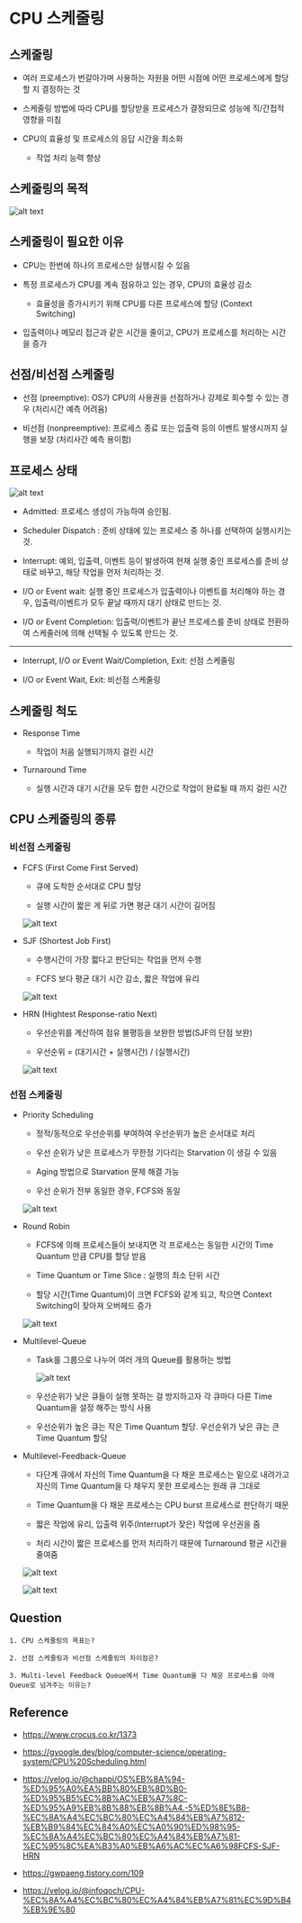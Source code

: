 # CPU 스케줄링

## 스케줄링

 - 여러 프로세스가 번갈아가며 사용하는 자원을 어떤 시점에 어떤 프로세스에게 할당할 지 결정하는 것

 - 스케줄링 방법에 따라 CPU를 할당받을 프로세스가 결정되므로 성능에 직/간접적 영향을 미침

 - CPU의 효율성 및 프로세스의 응답 시간을 최소화
    - 작업 처리 능력 향상


## 스케줄링의 목적
 ![alt text](images/CPU스케줄링/1.png)


## 스케줄링이 필요한 이유
 
 - CPU는 한번에 하나의 프로세스만 실행시킬 수 있음

 - 특정 프로세스가 CPU를 계속 점유하고 있는 경우, CPU의 효율성 감소
    - 효율성을 증가시키기 위해 CPU를 다른 프로세스에 할당 (Context Switching)

 - 입출력이나 메모리 접근과 같은 시간을 줄이고, CPU가 프로세스를 처리하는 시간을 증가


## 선점/비선점 스케줄링

 - 선점 (preemptive): OS가 CPU의 사용권을 선점하거나 강제로 회수할 수 있는 경우 (처리시간 예측 어려움)

 - 비선점 (nonpreemptive): 프로세스 종료 또는 입출력 등의 이벤트 발생시까지 실행을 보장 (처리사간 예측 용이함)


## 프로세스 상태 
 ![alt text](images/CPU스케줄링/2.png)

 - Admitted: 프로세스 생성이 가능하여 승인됨.

 - Scheduler Dispatch : 준비 상태에 있는 프로세스 중 하나를 선택하여 실행시키는 것.

 - Interrupt: 예외, 입출력, 이벤트 등이 발생하여 현재 실행 중인 프로세스를 준비 상태로 바꾸고, 해당 작업을 먼저 처리하는 것.

 - I/O or Event wait: 실행 중인 프로세스가 입출력이나 이벤트를 처리해야 하는 경우, 입출력/이벤트가 모두 끝날 때까지 대기 상태로 만드는 것.

 - I/O or Event Completion: 입출력/이벤트가 끝난 프로세스를 준비 상태로 전환하여 스케줄러에 의해 선택될 수 있도록 만드는 것.

---

 - Interrupt, I/O or Event Wait/Completion, Exit: 선점 스케줄링

 - I/O or Event Wait, Exit: 비선점 스케줄링


## 스케줄링 척도

 - Response Time

    - 작업이 처음 실행되기까지 걸린 시간

 - Turnaround Time

    - 실행 시간과 대기 시간을 모두 합한 시간으로 작업이 완료될 때 까지 걸린 시간


## CPU 스케줄링의 종류

### 비선점 스케줄링

 - FCFS (First Come First Served)

    - 큐에 도착한 순서대로 CPU 할당

    - 실행 시간이 짧은 게 뒤로 가면 평균 대기 시간이 길어짐

    ![alt text](images/CPU스케줄링/3.png)

 - SJF (Shortest Job First)

    - 수행시간이 가장 짧다고 판단되는 작업을 먼저 수행

    - FCFS 보다 평균 대기 시간 감소, 짧은 작업에 유리

    ![alt text](images/CPU스케줄링/4.png)

 - HRN (Hightest Response-ratio Next)

    - 우선순위를 계산하여 점유 불평등을 보완한 방법(SJF의 단점 보완)

    - 우선순위 = (대기시간 + 실행시간) / (실행시간)

    ![alt text](https://velog.velcdn.com/images%2Fchappi%2Fpost%2F3eaf72f6-4126-482f-9c33-5856d1b7e189%2F9.png)


### 선점 스케줄링 

 - Priority Scheduling

    - 정적/동적으로 우선순위를 부여하여 우선순위가 높은 순서대로 처리

    - 우선 순위가 낮은 프로세스가 무한정 기다리는 Starvation 이 생길 수 있음

    - Aging 방법으로 Starvation 문제 해결 가능

    - 우선 순위가 전부 동일한 경우, FCFS와 동일

    ![alt text](images/CPU스케줄링/5.png)

 - Round Robin

    - FCFS에 의해 프로세스들이 보내지면 각 프로세스는 동일한 시간의 Time Quantum 만큼 CPU를 할당 받음

    - Time Quantum or Time Slice : 실행의 최소 단위 시간

    - 할당 시간(Time Quantum)이 크면 FCFS와 같게 되고, 작으면 Context Switching이 잦아져 오버헤드 증가

    ![alt text](images/CPU스케줄링/6.png)

 - Multilevel-Queue

    - Task를 그룹으로 나누어 여러 개의 Queue를 활용하는 방법

        ![alt text](images/CPU스케줄링/7.png)

    - 우선순위가 낮은 큐들이 실행 못하는 걸 방지하고자 각 큐마다 다른 Time Quantum을 설정 해주는 방식 사용

    - 우선순위가 높은 큐는 작은 Time Quantum 할당. 우선순위가 낮은 큐는 큰 Time Quantum 할당

- Multilevel-Feedback-Queue

    - 다단계 큐에서 자신의 Time Quantum을 다 채운 프로세스는 밑으로 내려가고 자신의 Time Quantum을 다 채우지 못한 프로세스는 원래 큐 그대로

    - Time Quantum을 다 채운 프로세스는 CPU burst 프로세스로 판단하기 때문

    - 짧은 작업에 유리, 입출력 위주(Interrupt가 잦은) 작업에 우선권을 줌

    - 처리 시간이 짧은 프로세스를 먼저 처리하기 때문에 Turnaround 평균 시간을 줄여줌

  ![alt text](images/CPU스케줄링/8.png)
  
  ![alt text](images/CPU스케줄링/9.png)


## Question

    1. CPU 스케줄링의 목표는?

    2. 선점 스케줄링과 비선점 스케줄링의 차이점은?

    3. Multi-level Feedback Queue에서 Time Quantum을 다 채운 프로세스를 아래 Queue로 넘겨주는 이유는?


## Reference

 - https://www.crocus.co.kr/1373

 - https://gyoogle.dev/blog/computer-science/operating-system/CPU%20Scheduling.html

 - https://velog.io/@chappi/OS%EB%8A%94-%ED%95%A0%EA%BB%80%EB%8D%B0-%ED%95%B5%EC%8B%AC%EB%A7%8C-%ED%95%A9%EB%8B%88%EB%8B%A4.-5%ED%8E%B8-%EC%8A%A4%EC%BC%80%EC%A4%84%EB%A7%812-%EB%B9%84%EC%84%A0%EC%A0%90%ED%98%95-%EC%8A%A4%EC%BC%80%EC%A4%84%EB%A7%81-%EC%95%8C%EA%B3%A0%EB%A6%AC%EC%A6%98FCFS-SJF-HRN

 - https://gwpaeng.tistory.com/109

 - https://velog.io/@infoqoch/CPU-%EC%8A%A4%EC%BC%80%EC%A4%84%EB%A7%81%EC%9D%B4%EB%9E%80
